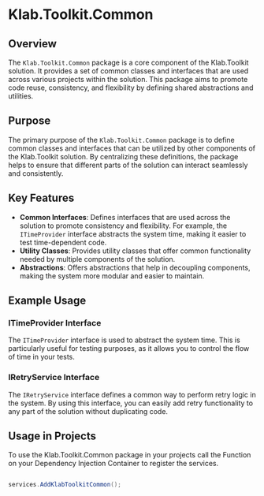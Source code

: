 # Klab.Toolkit.Common

## Overview

The `Klab.Toolkit.Common` package is a core component of the Klab.Toolkit solution. It provides a set of common classes and interfaces that are used across various projects within the solution. This package aims to promote code reuse, consistency, and flexibility by defining shared abstractions and utilities.

## Purpose

The primary purpose of the `Klab.Toolkit.Common` package is to define common classes and interfaces that can be utilized by other components of the Klab.Toolkit solution. By centralizing these definitions, the package helps to ensure that different parts of the solution can interact seamlessly and consistently.

## Key Features

- **Common Interfaces**: Defines interfaces that are used across the solution to promote consistency and flexibility. For example, the `ITimeProvider` interface abstracts the system time, making it easier to test time-dependent code.
- **Utility Classes**: Provides utility classes that offer common functionality needed by multiple components of the solution.
- **Abstractions**: Offers abstractions that help in decoupling components, making the system more modular and easier to maintain.

## Example Usage

### ITimeProvider Interface

The `ITimeProvider` interface is used to abstract the system time. This is particularly useful for testing purposes, as it allows you to control the flow of time in your tests.

### IRetryService Interface

The `IRetryService` interface defines a common way to perform retry logic in the system. By using this interface, you can easily add retry functionality to any part of the solution without duplicating code.

## Usage in Projects

To use the Klab.Toolkit.Common package in your projects call the Function on your Dependency Injection Container to register the services.

```csharp

services.AddKlabToolkitCommon();

```
